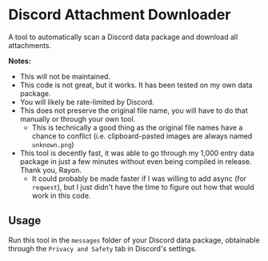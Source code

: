 # Discord Attachment Downloader
A tool to automatically scan a Discord data package and download all attachments.

**Notes:**
- This will not be maintained.
- This code is not great, but it works. It has been tested on my own data package.
- You will likely be rate-limited by Discord.
- This does not preserve the original file name, you will have to do that manually or through your own tool.
  - This is technically a good thing as the original file names have a chance to conflict (i.e. clipboard-pasted images are always named `unknown.png`) 
- This tool is decently fast, it was able to go through my 1,000 entry data package in just a few minutes without even being compiled in release. Thank you, Rayon.
  - It could probably be made faster if I was willing to add async (for `reqwest`), but I just didn't have the time to figure out how that would work in this code.

## Usage
Run this tool in the `messages` folder of your Discord data package, obtainable through the `Privacy and Safety` tab in Discord's settings.
